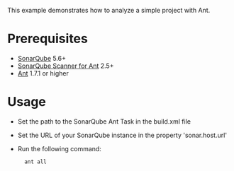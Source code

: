 This example demonstrates how to analyze a simple project with Ant.

Prerequisites
=============
* [SonarQube](http://www.sonarqube.org/downloads/) 5.6+
* [SonarQube Scanner for Ant](http://redirect.sonarsource.com/doc/ant-task.html) 2.5+
* [Ant](http://ant.apache.org/) 1.7.1 or higher

Usage
=====
* Set the path to the SonarQube Ant Task in the build.xml file
* Set the URL of your SonarQube instance in the property 'sonar.host.url'
* Run the following command:

        ant all
